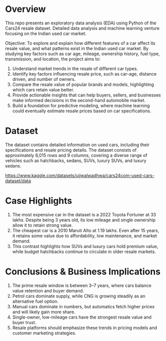 # Overview

This repo presents an exploratory data analysis (EDA) using Python of the Cars24 resale 
dataset. Detailed data analysis and machine learning venture focusing on the Indian used car 
market.  
 
Objective: 
To explore and explain how different features of a car affect its resale value, and what patterns 
exist in the Indian used car market. 
By studying key factors such as car age, mileage, ownership history, fuel type, transmission, 
and location, the project aims to: 
1. Understand market trends in the resale of different car types. 
2. Identify key factors influencing resale price, such as car-age, distance driven, and 
number of owners. 
3. Compare the resale value of popular brands and models, highlighting which cars 
retain value better. 
4. Provide actionable insights that can help buyers, sellers, and businesses make 
informed decisions in the second-hand automobile market. 
5. Build a foundation for predictive modeling, where machine learning could eventually 
estimate resale prices based on car specifications.

# Dataset
The dataset contains detailed information on used cars, including their specifications and resale 
pricing details. The dataset consists of approximately 8,015 rows and 9 columns, covering a 
diverse range of vehicles such as hatchbacks, sedans, SUVs, luxury SUVs, and luxury 
sedans.

https://www.kaggle.com/datasets/ujjwalwadhwa/cars24com-used-cars-dataset/data

# Case Highlights  
 
1. The most expensive car in the dataset is a 2022 Toyota Fortuner at 33 lakhs. Despite being 3 
years old, its low mileage and single ownership allow it to retain strong value.  
2. The cheapest car is a 2010 Maruti Alto at 1.19 lakhs. Even after 15 years, it retains some value 
due to affordability, low maintenance, and market demand.  
3. This contrast highlights how SUVs and luxury cars hold premium value, while budget 
hatchbacks continue to circulate in older resale markets. 
 
# Conclusions & Business Implications 
 
1. The prime resale window is between 3–7 years, where cars balance value retention and buyer 
demand.  
2. Petrol cars dominate supply, while CNG is growing steadily as an alternative fuel option.  
3. Manual cars dominate in numbers, but automatics fetch higher prices and will likely gain 
more share.  
4. Single-owner, low-mileage cars have the strongest resale value and buyer trust.  
5. Resale platforms should emphasize these trends in pricing models and customer marketing 
strategies.
